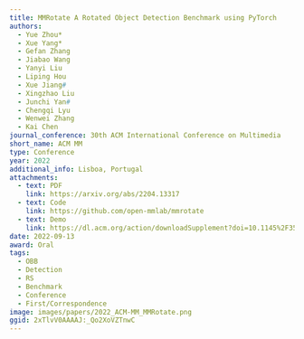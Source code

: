 ```yaml
---
title: MMRotate A Rotated Object Detection Benchmark using PyTorch
authors:
  - Yue Zhou*
  - Xue Yang*
  - Gefan Zhang
  - Jiabao Wang
  - Yanyi Liu
  - Liping Hou
  - Xue Jiang#
  - Xingzhao Liu
  - Junchi Yan#
  - Chengqi Lyu
  - Wenwei Zhang
  - Kai Chen
journal_conference: 30th ACM International Conference on Multimedia
short_name: ACM MM
type: Conference
year: 2022
additional_info: Lisboa, Portugal
attachments:
  - text: PDF
    link: https://arxiv.org/abs/2204.13317
  - text: Code
    link: https://github.com/open-mmlab/mmrotate
  - text: Demo
    link: https://dl.acm.org/action/downloadSupplement?doi=10.1145%2F3503161.3548541&file=MM22-mmos06.mp4&download=true
date: 2022-09-13
award: Oral
tags:
  - OBB
  - Detection
  - RS
  - Benchmark
  - Conference
  - First/Correspondence
image: images/papers/2022_ACM-MM_MMRotate.png
ggid: 2xTlvV0AAAAJ:_Qo2XoVZTnwC
---
```

